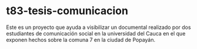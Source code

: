 # t83-tesis-comunicacion
Este es un proyecto que ayuda a visibilizar un documental realizado por dos estudiantes de comunicación social en la universidad del Cauca en el que exponen hechos sobre la comuna 7 en la ciudad de Popayán. 
